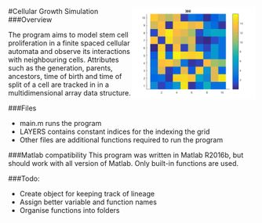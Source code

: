 #Cellular Growth Simulation
<img src = "img/[12,16].[10,10].300.SPLIT_TIME.png" align = "right" width = "50%" height = "50%">
###Overview

The program aims to model stem cell proliferation in a finite spaced cellular automata and observe its interactions with neighbouring cells. Attributes such as the generation, parents, ancestors, time of birth and time of split of a cell are tracked in in a multidimensional array data structure.

###Files
* main.m runs the program
* LAYERS contains constant indices for the indexing the grid
* Other files are additional functions required to run the program

###Matlab compatibility
This program was written in Matlab R2016b, but should work with all version of Matlab. Only built-in functions are used.

###Todo:
* Create object for keeping track of lineage
* Assign better variable and function names
* Organise functions into folders
